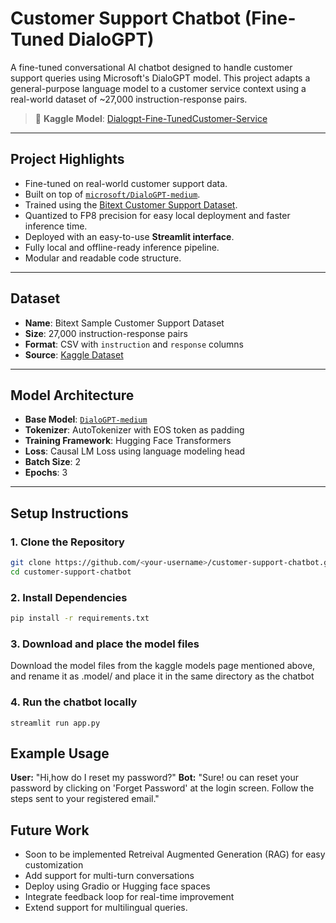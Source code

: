 # Customer Support Chatbot (Fine-Tuned DialoGPT)

A fine-tuned conversational AI chatbot designed to handle customer support queries using Microsoft's DialoGPT model. This project adapts a general-purpose language model to a customer service context using a real-world dataset of ~27,000 instruction-response pairs.

> 🔗 **Kaggle Model**: [Dialogpt-Fine-TunedCustomer-Service](https://www.kaggle.com/models/suyashkb/dialogpt-fine-tunedcustomer-service)

---

## Project Highlights

- Fine-tuned on real-world customer support data.
- Built on top of [`microsoft/DialoGPT-medium`](https://huggingface.co/microsoft/DialoGPT-medium).
- Trained using the [Bitext Customer Support Dataset](https://www.kaggle.com/datasets/bitext/customer-support-dataset).
- Quantized to FP8 precision for easy local deployment and faster inference time. 
- Deployed with an easy-to-use **Streamlit interface**.
- Fully local and offline-ready inference pipeline.
- Modular and readable code structure.

---

## Dataset

- **Name**: Bitext Sample Customer Support Dataset
- **Size**: 27,000 instruction-response pairs
- **Format**: CSV with `instruction` and `response` columns
- **Source**: [Kaggle Dataset](https://www.kaggle.com/datasets/bitext/customer-support-dataset)

---

## Model Architecture

- **Base Model**: [`DialoGPT-medium`](https://huggingface.co/microsoft/DialoGPT-medium)
- **Tokenizer**: AutoTokenizer with EOS token as padding
- **Training Framework**: Hugging Face Transformers
- **Loss**: Causal LM Loss using language modeling head
- **Batch Size**: 2
- **Epochs**: 3

---

## Setup Instructions

### 1. Clone the Repository

```bash
git clone https://github.com/<your-username>/customer-support-chatbot.git
cd customer-support-chatbot
```

### 2. Install Dependencies
```bash 
pip install -r requirements.txt
```

### 3. Download and place the model files ###
Download the model files from the kaggle models page mentioned above, and rename it as .model/ and place it in the same directory as the chatbot

### 4. Run the chatbot locally
`streamlit run app.py`

## Example Usage
**User:** "Hi,how do I reset my password?"
**Bot:** "Sure! ou can reset your password by clicking on 'Forget Password' at the login screen.
Follow the steps sent to your registered email."

## Future Work
- Soon to be implemented Retreival Augmented Generation (RAG) for easy customization
- Add support for multi-turn conversations
- Deploy using Gradio or Hugging face spaces
- Integrate feedback loop for real-time improvement
- Extend support for multilingual queries.
  
